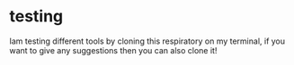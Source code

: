 # testing
Iam testing different tools by cloning this respiratory on my terminal, if you want to give any suggestions then you can also clone it!
